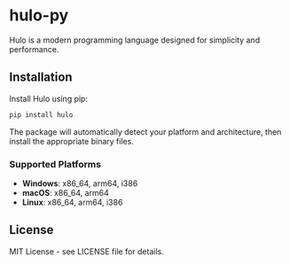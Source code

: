 # hulo-py

Hulo is a modern programming language designed for simplicity and performance.

## Installation

Install Hulo using pip:

```bash
pip install hulo
```

The package will automatically detect your platform and architecture, then install the appropriate binary files.

### Supported Platforms

- **Windows**: x86_64, arm64, i386
- **macOS**: x86_64, arm64
- **Linux**: x86_64, arm64, i386

## License

MIT License - see LICENSE file for details. 